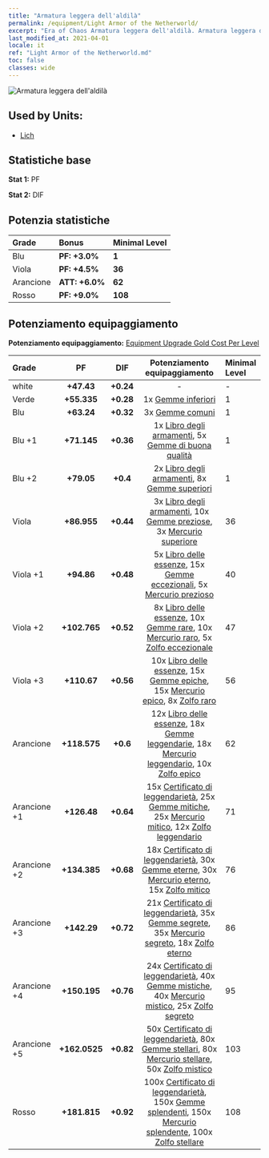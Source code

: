 ```yaml
---
title: "Armatura leggera dell'aldilà"
permalink: /equipment/Light Armor of the Netherworld/
excerpt: "Era of Chaos Armatura leggera dell'aldilà. Armatura leggera dell'aldilà"
last_modified_at: 2021-04-01
locale: it
ref: "Light Armor of the Netherworld.md"
toc: false
classes: wide
---
```


  ![Armatura leggera dell'aldilà](/images/e/e_3054.png)

## Used by Units:

* [Lich](/it/units/Lich/) 


## Statistiche base
 **Stat 1:** PF

 **Stat 2:** DIF

## Potenzia statistiche

  |     Grade    |   Bonus | Minimal Level | 
  |:-------------|:--------|:--------------| 
  | Blu | **PF: +3.0%** | **1** | 
  | Viola | **PF: +4.5%** | **36** | 
  | Arancione | **ATT: +6.0%** | **62** | 
  | Rosso | **PF: +9.0%** | **108** | 


## Potenziamento equipaggiamento
 **Potenziamento equipaggiamento:** [Equipment Upgrade Gold Cost Per Level](/equipment/EquipmentUpgradeCostPerLevel/) 

  |          Grade      | PF | DIF | Potenziamento equipaggiamento | Minimal Level |
  |:--------------------|:---------:|:---------:|:----------------:|:--------------|
  | white | **+47.43** | **+0.24** | - | - |
  | Verde | **+55.335** | **+0.28** | 1x [Gemme inferiori](/it/Items/mat_4/) | 1 |
  | Blu | **+63.24** | **+0.32** | 3x [Gemme comuni](/it/Items/mat_10/) | 1 |
  | Blu +1 | **+71.145** | **+0.36** | 1x [Libro degli armamenti](/it/Items/mat_18/), 5x [Gemme di buona qualità](/it/Items/mat_16/) | 1 |
  | Blu +2 | **+79.05** | **+0.4** | 2x [Libro degli armamenti](/it/Items/mat_25/), 8x [Gemme superiori](/it/Items/mat_23/) | 1 |
  | Viola | **+86.955** | **+0.44** | 3x [Libro degli armamenti](/it/Items/mat_32/), 10x [Gemme preziose](/it/Items/mat_30/), 3x [Mercurio superiore](/it/Items/mat_21/) | 36 |
  | Viola +1 | **+94.86** | **+0.48** | 5x [Libro delle essenze](/it/Items/mat_39/), 15x [Gemme eccezionali](/it/Items/mat_37/), 5x [Mercurio prezioso](/it/Items/mat_28/) | 40 |
  | Viola +2 | **+102.765** | **+0.52** | 8x [Libro delle essenze](/it/Items/mat_46/), 10x [Gemme rare](/it/Items/mat_44/), 10x [Mercurio raro](/it/Items/mat_42/), 5x [Zolfo eccezionale](/it/Items/mat_36/) | 47 |
  | Viola +3 | **+110.67** | **+0.56** | 10x [Libro delle essenze](/it/Items/mat_53/), 15x [Gemme epiche](/it/Items/mat_51/), 15x [Mercurio epico](/it/Items/mat_49/), 8x [Zolfo raro](/it/Items/mat_43/) | 56 |
  | Arancione | **+118.575** | **+0.6** | 12x [Libro delle essenze](/it/Items/mat_60/), 18x [Gemme leggendarie](/it/Items/mat_58/), 18x [Mercurio leggendario](/it/Items/mat_56/), 10x [Zolfo epico](/it/Items/mat_50/) | 62 |
  | Arancione +1 | **+126.48** | **+0.64** | 15x [Certificato di leggendarietà](/it/Items/mat_67/), 25x [Gemme mitiche](/it/Items/mat_65/), 25x [Mercurio mitico](/it/Items/mat_63/), 12x [Zolfo leggendario](/it/Items/mat_57/) | 71 |
  | Arancione +2 | **+134.385** | **+0.68** | 18x [Certificato di leggendarietà](/it/Items/mat_74/), 30x [Gemme eterne](/it/Items/mat_72/), 30x [Mercurio eterno](/it/Items/mat_70/), 15x [Zolfo mitico](/it/Items/mat_64/) | 76 |
  | Arancione +3 | **+142.29** | **+0.72** | 21x [Certificato di leggendarietà](/it/Items/mat_81/), 35x [Gemme segrete](/it/Items/mat_79/), 35x [Mercurio segreto](/it/Items/mat_77/), 18x [Zolfo eterno](/it/Items/mat_71/) | 86 |
  | Arancione +4 | **+150.195** | **+0.76** | 24x [Certificato di leggendarietà](/it/Items/mat_88/), 40x [Gemme mistiche](/it/Items/mat_86/), 40x [Mercurio mistico](/it/Items/mat_84/), 25x [Zolfo segreto](/it/Items/mat_78/) | 95 |
  | Arancione +5 | **+162.0525** | **+0.82** | 50x [Certificato di leggendarietà](/it/Items/mat_95/), 80x [Gemme stellari](/it/Items/mat_93/), 80x [Mercurio stellare](/it/Items/mat_91/), 50x [Zolfo mistico](/it/Items/mat_85/) | 103 |
  | Rosso | **+181.815** | **+0.92** | 100x [Certificato di leggendarietà](/it/Items/mat_102/), 150x [Gemme splendenti](/it/Items/mat_100/), 150x [Mercurio splendente](/it/Items/mat_98/), 100x [Zolfo stellare](/it/Items/mat_92/) | 108 |


